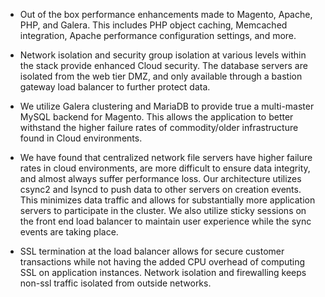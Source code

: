 - Out of the box performance enhancements made to Magento, Apache,
PHP, and Galera. This includes PHP object caching, Memcached integration,
Apache performance configuration settings, and more.

- Network isolation and security group isolation at various levels
within the stack provide enhanced Cloud security. The database servers are
isolated from the web tier DMZ, and only available through a bastion
gateway load balancer to further protect data.

- We utilize Galera clustering and MariaDB to provide true a
multi-master MySQL backend for Magento. This allows the application to better 
withstand the higher failure rates of commodity/older infrastructure found in 
Cloud environments.

- We have found that centralized network file servers have higher
failure rates in cloud environments, are more difficult to ensure data
integrity, and almost always suffer performance loss. Our architecture 
utilizes csync2 and lsyncd to push data to other servers on creation events.
This minimizes data traffic and allows for substantially more application
servers to participate in the cluster. We also utilize sticky
sessions on the front end load balancer to maintain user experience while the 
sync events are taking place.

- SSL termination at the load balancer allows for secure customer
transactions while not having the added CPU overhead of computing SSL
on application instances. Network isolation and firewalling keeps
non-ssl traffic isolated from outside networks.
